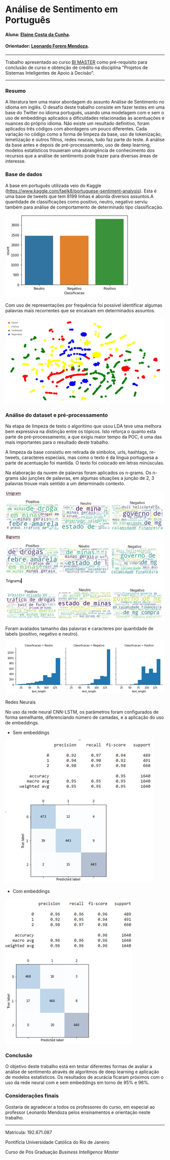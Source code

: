 # Análise de Sentimento em Português

#### Aluna: [Elaine Costa da Cunha](https://github.com/eccunha).
#### Orientador: [Leonardo Forero Mendoza](https://github.com/leofome8).


---

Trabalho apresentado ao curso [BI MASTER](https://ica.puc-rio.ai/bi-master) como pré-requisito para conclusão de curso e obtenção de crédito na disciplina "Projetos de Sistemas Inteligentes de Apoio à Decisão".

---

### Resumo

A literatura tem uma maior abordagem do assunto Análise de Sentimento no idioma em inglês. O desafio deste trabalho consiste em fazer testes em uma base do Twitter no idioma português, usando uma modelagem com e sem o uso de embeddings aplicados a dificuldades relacionadas às acentuações e nuances do próprio idioma. Não existe um resultado definitivo, foram aplicados três códigos com abordagens um pouco diferentes. Cada variação no código como a forma de limpeza da base, uso de tokenização, lemetização e outros filtros, redes neurais, tudo faz parte do teste. A análise da base antes e depois de pré-processamento, uso de deep learning, modelos estatísticos trouxeram uma abrangência de conhecimento dos recursos que a análise de sentimento pode trazer para diversas áreas de interesse.

### Base de dados

A base em português utilizada veio do Kaggle (https://www.kaggle.com/faelk8/portuguese-sentiment-analysis). Esta é uma base de tweets que tem 8199 linhas e aborda diversos assuntos.A quantidade de classificações como positivo, neutro, negativo serviu também para análise de comportamento de determinado tipo classificação.

![image](https://raw.githubusercontent.com/eccunha/tcc-analise-sentimento-portugues/main/img/Distribuicao.JPG)

Com uso de representações por frequência foi possível identificar algumas palavras mais recorrentes que se encaixam em determinados assuntos. 

![image](https://raw.githubusercontent.com/eccunha/tcc-analise-sentimento-portugues/main/img/Topicos.JPG) 


### Análise do dataset e pré-processamento

Na etapa de limpeza de texto o algoritimo que usou LDA teve uma melhora bem expressiva na distinção entre os tópicos. Isto reforça o quanto esta parte de pré-processamento, a que exigiu maior tempo da POC, é uma das mais importantes para o resultado deste trabalho. 

A limpeza da base consistiu em retirada de símbolos, urls, hashtags, re-tweets, caracteres especiais, mas como o texto é da língua portuguesa a parte de acentuação foi mantida. O texto foi colocado em letras minúsculas. 

Na elaboração da nuvem de palavras foram aplicados os n-grams. Os n-grams são junções de palavras, em algumas situações a junção de 2, 3 palavras trouxe mais sentido a um determinado contexto.

![image](https://raw.githubusercontent.com/eccunha/tcc-analise-sentimento-portugues/main/img/Nuvem.JPG)

Foram avaliados tamanho das palavras e caracteres por quantidade de labels (positivo, negativo e neutro).

![image](https://raw.githubusercontent.com/eccunha/tcc-analise-sentimento-portugues/main/img/Classificacao.JPG)





Redes Neurais

No uso da rede neural CNN-LSTM, os parâmetros foram configurados de forma semelhante, diferenciando número de camadas, e a aplicação do uso de embeddings.

* Sem embeddings

![image](https://raw.githubusercontent.com/eccunha/tcc-analise-sentimento-portugues/main/img/RN_Sembeding.JPG)

* Com embeddings

![image](https://raw.githubusercontent.com/eccunha/tcc-analise-sentimento-portugues/main/img/RN_Cembeding.JPG)

### Conclusão

O objetivo deste trabalho está em testar diferentes formas de avaliar a análise de sentimento através de algoritmos de deep learning e aplicação de modelos estatísticos. Os resultados de acurácia ficaram próximos com o uso da rede neural com e sem embeddings em torno de 95% e 96%.


### Considerações finais 
Gostaria de agradecer a todos os professores do curso, em especial ao professor Leonardo Mendoza pelos ensinamentos e orientação neste trabalho.



---

Matrícula: 192.671.087

Pontifícia Universidade Católica do Rio de Janeiro

Curso de Pós Graduação *Business Intelligence Master*
